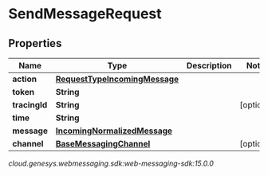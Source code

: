 # SendMessageRequest


## Properties

| Name | Type | Description | Notes |
| ------------ | ------------- | ------------- | ------------- |
| **action** | [**RequestTypeIncomingMessage**](RequestTypeIncomingMessage) |  |  |
| **token** | **String** |  |  |
| **tracingId** | **String** |  |  [optional] |
| **time** | **String** |  |  |
| **message** | [**IncomingNormalizedMessage**](IncomingNormalizedMessage) |  |  |
| **channel** | [**BaseMessagingChannel**](BaseMessagingChannel) |  |  [optional] |




_cloud.genesys.webmessaging.sdk:web-messaging-sdk:15.0.0_
